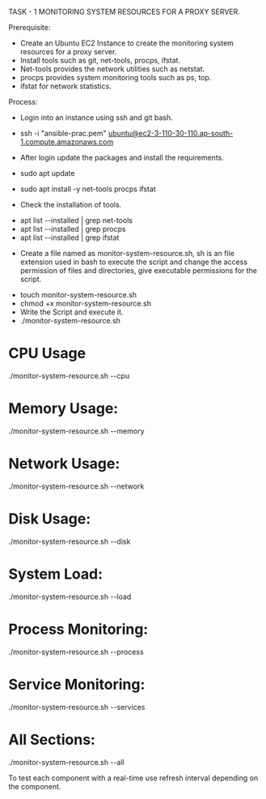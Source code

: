 TASK - 1 
MONITORING SYSTEM RESOURCES FOR A PROXY SERVER.

Prerequisite: 
- Create an Ubuntu EC2 Instance to create the monitoring system resources for a proxy server.
- Install tools such as git, net-tools, procps, ifstat.
- Net-tools provides the network utilities such as netstat.
- procps provides system monitoring tools such as ps, top.
- ifstat for network statistics.

Process:
- Login into an instance using ssh and git bash.

* ssh -i "ansible-prac.pem" ubuntu@ec2-3-110-30-110.ap-south-1.compute.amazonaws.com

- After login update the packages and install the requirements.

* sudo apt update

* sudo apt install -y net-tools procps ifstat

- Check the installation of tools.
* apt list --installed | grep net-tools
* apt list --installed | grep procps
* apt list --installed | grep ifstat

- Create a file named as monitor-system-resource.sh, sh is an file extension used in bash to execute the script and change the access permission of files and directories, give executable permissions for the script.

* touch monitor-system-resource.sh
* chmod +x monitor-system-resource.sh
* Write the Script and execute it.
* ./monitor-system-resource.sh

# CPU Usage
./monitor-system-resource.sh --cpu

# Memory Usage:
./monitor-system-resource.sh --memory

# Network Usage:
./monitor-system-resource.sh --network

# Disk Usage:
./monitor-system-resource.sh --disk

# System Load:
./monitor-system-resource.sh --load

# Process Monitoring:
./monitor-system-resource.sh --process

# Service Monitoring:
./monitor-system-resource.sh --services

# All Sections:
./monitor-system-resource.sh --all

To test each component with a real-time use refresh interval depending on the component. 

